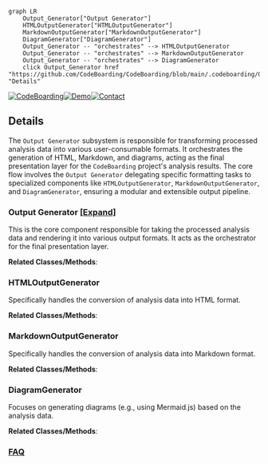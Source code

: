 ```mermaid
graph LR
    Output_Generator["Output Generator"]
    HTMLOutputGenerator["HTMLOutputGenerator"]
    MarkdownOutputGenerator["MarkdownOutputGenerator"]
    DiagramGenerator["DiagramGenerator"]
    Output_Generator -- "orchestrates" --> HTMLOutputGenerator
    Output_Generator -- "orchestrates" --> MarkdownOutputGenerator
    Output_Generator -- "orchestrates" --> DiagramGenerator
    click Output_Generator href "https://github.com/CodeBoarding/CodeBoarding/blob/main/.codeboarding/Output_Generator.md" "Details"
```

[![CodeBoarding](https://img.shields.io/badge/Generated%20by-CodeBoarding-9cf?style=flat-square)](https://github.com/CodeBoarding/GeneratedOnBoardings)[![Demo](https://img.shields.io/badge/Try%20our-Demo-blue?style=flat-square)](https://www.codeboarding.org/demo)[![Contact](https://img.shields.io/badge/Contact%20us%20-%20contact@codeboarding.org-lightgrey?style=flat-square)](mailto:contact@codeboarding.org)

## Details

The `Output Generator` subsystem is responsible for transforming processed analysis data into various user-consumable formats. It orchestrates the generation of HTML, Markdown, and diagrams, acting as the final presentation layer for the `CodeBoarding` project's analysis results. The core flow involves the `Output Generator` delegating specific formatting tasks to specialized components like `HTMLOutputGenerator`, `MarkdownOutputGenerator`, and `DiagramGenerator`, ensuring a modular and extensible output pipeline.

### Output Generator [[Expand]](./Output_Generator.md)
This is the core component responsible for taking the processed analysis data and rendering it into various output formats. It acts as the orchestrator for the final presentation layer.


**Related Classes/Methods**:



### HTMLOutputGenerator
Specifically handles the conversion of analysis data into HTML format.


**Related Classes/Methods**:



### MarkdownOutputGenerator
Specifically handles the conversion of analysis data into Markdown format.


**Related Classes/Methods**:



### DiagramGenerator
Focuses on generating diagrams (e.g., using Mermaid.js) based on the analysis data.


**Related Classes/Methods**:





### [FAQ](https://github.com/CodeBoarding/GeneratedOnBoardings/tree/main?tab=readme-ov-file#faq)
